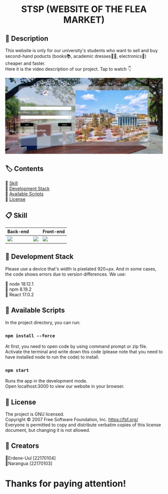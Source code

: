 <h1 align="center">STSP (WEBSITE OF THE FLEA MARKET)</h1>



## 💁 Description

This website is only for our university's students who want to sell and buy second-hand poducts (books📚, academic dresses🧑‍🎓, electronics🔌) cheaper and faster.\
Here it is the video description of our project. Tap to watch 👇

[![Watch the video](https://github.com/Erdene-Uul/TERM_PROJECT/blob/main/assets/SS1.png)](https://github.com/Erdene-Uul/TERM_PROJECT/blob/main/assets/318153342_5826840930731200_5057280633327023245_n.mp4)



## 🏷️ Contents

🔹 [Skill](#-skill)\
🔹 [Development Stack](#-development-stack)\
🔹 [Available Scripts](#-available-scripts)\
🔹 [License](#-license)



## 📋 Skill

| Back-end                                                     |                                |  Front-end                  |
| ------------------------------------------------------------ | -------------------------------|---------------------------- |
| <img src="https://cdn.icon-icons.com/icons2/2699/PNG/512/firebase_logo_icon_171157.png"  style="width:100px"/> | <img src="https://upload.wikimedia.org/wikipedia/commons/thumb/a/a7/React-icon.svg/200px-React-icon.svg.png"  style="width:100px"/> | <img src="https://upload.wikimedia.org/wikipedia/commons/thumb/d/d5/Tailwind_CSS_Logo.svg/2048px-Tailwind_CSS_Logo.svg.png"  style="width:100px"/> |

  

## 📌 Development Stack

Please use a device that's width is pixelated 920+px. And in some cases, the code shows errors due to version differences. We use:

🔹 node 18.12.1\
🔹 npm 8.19.2\
🔹 React 17.0.2



## 💾 Available Scripts

In the project directory, you can run:

### `npm install --force`
At first, you need to open code by using command prompt or zip file.\
Activate the terminal and write down this code (please note that you need to have installed node to run the code) to install.

### `npm start`

Runs the app in the development mode.\
Open localhost:3000 to view our website in your browser.


## 📄 License

The project is GNU licensed.\
Copyright © 2007 Free Software Foundation, Inc. <https://fsf.org/>\
Everyone is permitted to copy and distribute verbatim copies of this license document, but changing it is not allowed.


## 👥 Creators

🔹Erdene-Uul [22170104]\
🔹Narangua [22170103]


# Thanks for paying attention!
